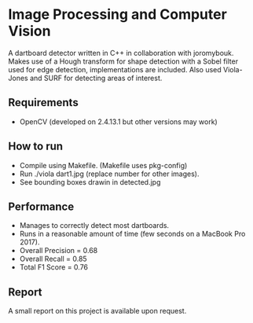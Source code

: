 # Image Processing and Computer Vision
A dartboard detector written in C++ in collaboration with joromybouk.
Makes use of a Hough transform for shape detection with a Sobel filter used for edge detection, implementations are included.
Also used Viola-Jones and SURF for detecting areas of interest.

## Requirements
* OpenCV (developed on 2.4.13.1 but other versions may work)
## How to run
* Compile using Makefile. (Makefile uses pkg-config)
* Run ./viola dart1.jpg (replace number for other images).
* See bounding boxes drawin in detected.jpg
## Performance
* Manages to correctly detect most dartboards.
* Runs in a reasonable amount of time (few seconds on a MacBook Pro 2017).
* Overall Precision = 0.68
* Overall Recall = 0.85
* Total F1 Score = 0.76
## Report
A small report on this project is available upon request.
